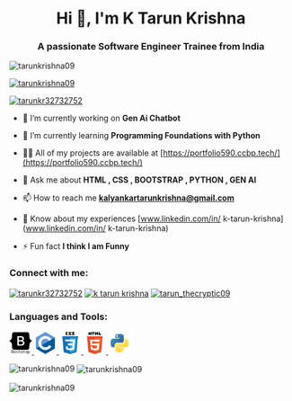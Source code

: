 <h1 align="center">Hi 👋, I'm K Tarun Krishna</h1>
<h3 align="center">A passionate Software Engineer Trainee from India</h3>

<p align="left"> <img src="https://komarev.com/ghpvc/?username=tarunkrishna09&label=Profile%20views&color=0e75b6&style=flat" alt="tarunkrishna09" /> </p>

<p align="left"> <a href="https://github.com/ryo-ma/github-profile-trophy"><img src="https://github-profile-trophy.vercel.app/?username=tarunkrishna09" alt="tarunkrishna09" /></a> </p>

<p align="left"> <a href="https://twitter.com/tarunkr32732752" target="blank"><img src="https://img.shields.io/twitter/follow/tarunkr32732752?logo=twitter&style=for-the-badge" alt="tarunkr32732752" /></a> </p>

- 🔭 I’m currently working on **Gen Ai Chatbot**

- 🌱 I’m currently learning **Programming Foundations with Python**

- 👨‍💻 All of my projects are available at [https://portfolio590.ccbp.tech/](https://portfolio590.ccbp.tech/)

- 💬 Ask me about **HTML , CSS , BOOTSTRAP , PYTHON , GEN AI**

- 📫 How to reach me **kalyankartarunkrishna@gmail.com**

- 📄 Know about my experiences [www.linkedin.com/in/ k-tarun-krishna](www.linkedin.com/in/ k-tarun-krishna)

- ⚡ Fun fact **I think I am Funny**

<h3 align="left">Connect with me:</h3>
<p align="left">
<a href="https://twitter.com/tarunkr32732752" target="blank"><img align="center" src="https://raw.githubusercontent.com/rahuldkjain/github-profile-readme-generator/master/src/images/icons/Social/twitter.svg" alt="tarunkr32732752" height="30" width="40" /></a>
<a href="https://linkedin.com/in/k tarun krishna" target="blank"><img align="center" src="https://raw.githubusercontent.com/rahuldkjain/github-profile-readme-generator/master/src/images/icons/Social/linked-in-alt.svg" alt="k tarun krishna" height="30" width="40" /></a>
<a href="https://instagram.com/tarun_thecryptic09" target="blank"><img align="center" src="https://raw.githubusercontent.com/rahuldkjain/github-profile-readme-generator/master/src/images/icons/Social/instagram.svg" alt="tarun_thecryptic09" height="30" width="40" /></a>
</p>

<h3 align="left">Languages and Tools:</h3>
<p align="left"> <a href="https://getbootstrap.com" target="_blank" rel="noreferrer"> <img src="https://raw.githubusercontent.com/devicons/devicon/master/icons/bootstrap/bootstrap-plain-wordmark.svg" alt="bootstrap" width="40" height="40"/> </a> <a href="https://www.cprogramming.com/" target="_blank" rel="noreferrer"> <img src="https://raw.githubusercontent.com/devicons/devicon/master/icons/c/c-original.svg" alt="c" width="40" height="40"/> </a> <a href="https://www.w3schools.com/css/" target="_blank" rel="noreferrer"> <img src="https://raw.githubusercontent.com/devicons/devicon/master/icons/css3/css3-original-wordmark.svg" alt="css3" width="40" height="40"/> </a> <a href="https://www.w3.org/html/" target="_blank" rel="noreferrer"> <img src="https://raw.githubusercontent.com/devicons/devicon/master/icons/html5/html5-original-wordmark.svg" alt="html5" width="40" height="40"/> </a> <a href="https://www.python.org" target="_blank" rel="noreferrer"> <img src="https://raw.githubusercontent.com/devicons/devicon/master/icons/python/python-original.svg" alt="python" width="40" height="40"/> </a> </p>

<p><img align="left" src="https://github-readme-stats.vercel.app/api/top-langs?username=tarunkrishna09&show_icons=true&locale=en&layout=compact" alt="tarunkrishna09" /></p>

<p>&nbsp;<img align="center" src="https://github-readme-stats.vercel.app/api?username=tarunkrishna09&show_icons=true&locale=en" alt="tarunkrishna09" /></p>

<p><img align="center" src="https://github-readme-streak-stats.herokuapp.com/?user=tarunkrishna09&" alt="tarunkrishna09" /></p>
